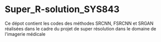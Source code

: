# Super_R-solution_SYS843

Ce dépot contient les codes des méthodes SRCNN, FSRCNN et SRGAN réalisées dans le cadre du projet de super résolution dans le domaine de l'imagerie médicale
